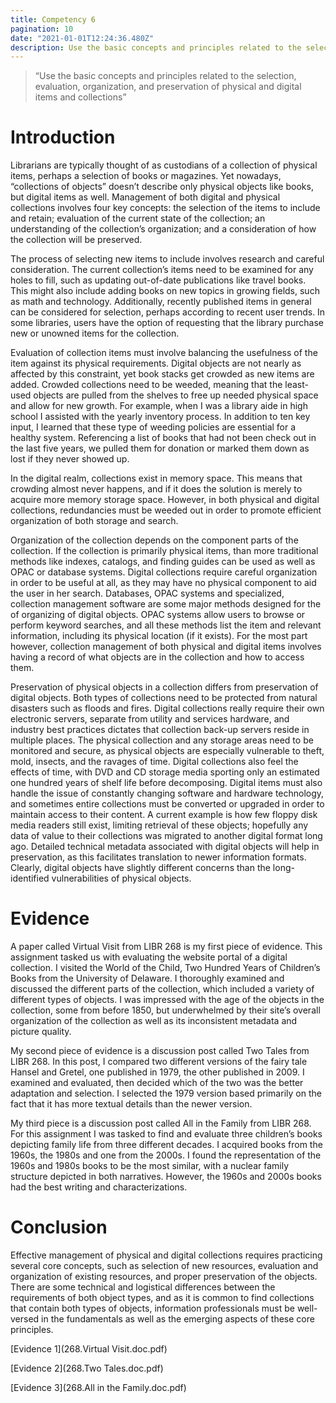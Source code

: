 ```yaml
---
title: Competency 6
pagination: 10
date: "2021-01-01T12:24:36.480Z"
description: Use the basic concepts and principles related to the selection, evaluation, organization, and preservation of physical and digital items and collections
---
```


> “Use the basic concepts and principles related to the selection, evaluation, organization, and preservation of physical and digital items and collections”



# Introduction



Librarians are typically thought of as custodians of a collection of physical items, perhaps a selection of books or magazines. Yet nowadays, “collections of objects” doesn’t describe only physical objects like books, but digital items as well. Management of both digital and physical collections involves four key concepts: the selection of the items to include and retain; evaluation of the current state of the collection; an understanding of the collection’s organization; and a consideration of how the collection will be preserved.



The process of selecting new items to include involves research and careful consideration. The current collection’s items need to be examined for any holes to fill, such as updating out-of-date publications like travel books. This might also include adding books on new topics in growing fields, such as math and technology. Additionally, recently published items in general can be considered for selection, perhaps according to recent user trends. In some libraries, users have the option of requesting that the library purchase new or unowned items for the collection.



Evaluation of collection items must involve balancing the usefulness of the item against its physical requirements. Digital objects are not nearly as affected by this constraint, yet book stacks get crowded as new items are added. Crowded collections need to be weeded, meaning that the least-used objects are pulled from the shelves to free up needed physical space and allow for new growth. For example, when I was a library aide in high school I assisted with the yearly inventory process. In addition to ten key input, I learned that these type of weeding policies are essential for a healthy system. Referencing a list of books that had not been check out in the last five years, we pulled them for donation or marked them down as lost if they never showed up.



In the digital realm, collections exist in memory space. This means that crowding almost never happens, and if it does the solution is merely to acquire more memory storage space. However, in both physical and digital collections, redundancies must be weeded out in order to promote efficient organization of both storage and search.



Organization of the collection depends on the component parts of the collection. If the collection is primarily physical items, than more traditional methods like indexes, catalogs, and finding guides can be used as well as OPAC or database systems. Digital collections require careful organization in order to be useful at all, as they may have no physical component to aid the user in her search. Databases, OPAC systems and specialized, collection management software are some major methods designed for the of organizing of digital objects. OPAC systems allow users to browse or perform keyword searches, and all these methods list the item and relevant information, including its physical location (if it exists). For the most part however, collection management of both physical and digital items involves having a record of what objects are in the collection and how to access them.



Preservation of physical objects in a collection differs from preservation of digital objects. Both types of collections need to be protected from natural disasters such as floods and fires. Digital collections really require their own electronic servers, separate from utility and services hardware, and industry best practices dictates that collection back-up servers reside in multiple places. The physical collection and any storage areas need to be monitored and secure, as physical objects are especially vulnerable to theft, mold, insects, and the ravages of time. Digital collections also feel the effects of time, with DVD and CD storage media sporting only an estimated one hundred years of shelf life before decomposing. Digital items must also handle the issue of constantly changing software and hardware technology, and sometimes entire collections must be converted or upgraded in order to maintain access to their content. A current example is how few floppy disk media readers still exist, limiting retrieval of these objects; hopefully any data of value to their collections was migrated to another digital format long ago. Detailed technical metadata associated with digital objects will help in preservation, as this facilitates translation to newer information formats. Clearly, digital objects have slightly different concerns than the long-identified vulnerabilities of physical objects.



# Evidence



A paper called Virtual Visit from LIBR 268 is my first piece of evidence. This assignment tasked us with evaluating the website portal of a digital collection. I visited the World of the Child, Two Hundred Years of Children’s Books from the University of Delaware. I thoroughly examined and discussed the different parts of the collection, which included a variety of different types of objects. I was impressed with the age of the objects in the collection, some from before 1850, but underwhelmed by their site’s overall organization of the collection as well as its inconsistent metadata and picture quality.



My second piece of evidence is a discussion post called Two Tales from LIBR 268. In this post, I compared two different versions of the fairy tale Hansel and Gretel, one published in 1979, the other published in 2009. I examined and evaluated, then decided which of the two was the better adaptation and selection. I selected the 1979 version based primarily on the fact that it has more textual details than the newer version.



My third piece is a discussion post called All in the Family from LIBR 268. For this assignment I was tasked to find and evaluate three children’s books depicting family life from three different decades. I acquired books from the 1960s, the 1980s and one from the 2000s. I found the representation of the 1960s and 1980s books to be the most similar, with a nuclear family structure depicted in both narratives. However, the 1960s and 2000s books had the best writing and characterizations.



# Conclusion



Effective management of physical and digital collections requires practicing several core concepts, such as selection of new resources, evaluation and organization of existing resources, and proper preservation of the objects. There are some technical and logistical differences between the requirements of both object types, and as it is common to find collections that contain both types of objects, information professionals must be well-versed in the fundamentals as well as the emerging aspects of these core principles.


[Evidence 1](268.Virtual Visit.doc.pdf)

[Evidence 2](268.Two Tales.doc.pdf)

[Evidence 3](268.All in the Family.doc.pdf)
